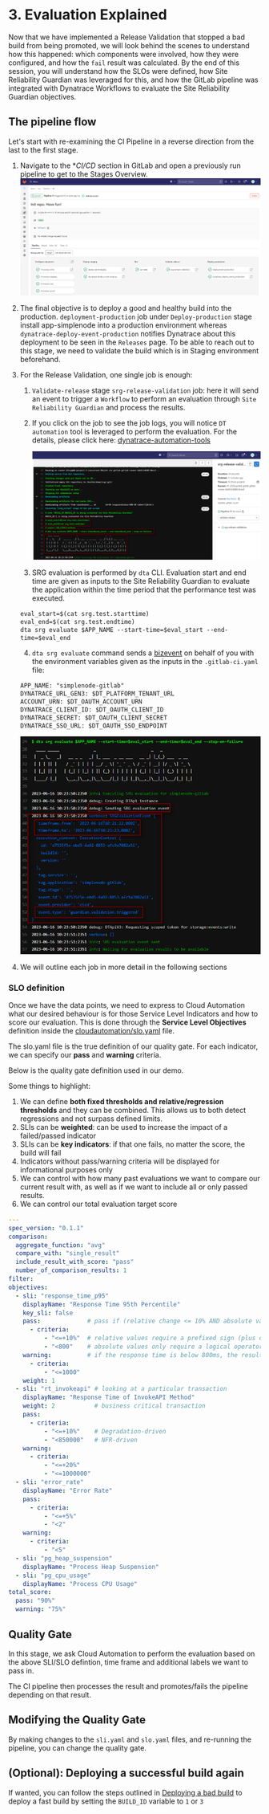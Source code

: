 # 3. Evaluation Explained

Now that we have implemented a Release Validation that stopped a bad build from being promoted, we will look behind the scenes to understand how this happened: which components were involved, how they were configured, and how the `fail` result was calculated. By the end of this session, you will understand how the SLOs were defined, how Site Reliability Guardian was leveraged for this, and how the GitLab pipeline was integrated with Dynatrace Workflows to evaluate the Site Reliability Guardian objectives.

## The pipeline flow
Let's start with re-examining the CI Pipeline in a reverse direction from the last to the first stage.

1. Navigate to the **CI/CD* section in GitLab and open a previously run pipeline to get to the Stages Overview.
    ![gitlab-cicd](assets/gitlab_cicd_pipeline.png)

2. The final objective is to deploy a good and healthy build into the production. `deployment-production` job under `Deploy-production` stage install app-simplenode into a production environment whereas `dynatrace-deploy-event-production` notifies Dynatrace about this deployment to be seen in the `Releases` page. 
To be able to reach out to this stage, we need to validate the build which is in Staging environment beforehand.

3. For the Release Validation, one single job is enough:
   1. `Validate-release` stage `srg-release-validation` job: here it will send an event to trigger a `Workflow` to perform an evaluation through `Site Reliability Guardian` and process the results. 
   2. If you click on the job to see the job logs, you will notice `DT automation` tool is leveraged to perform the evaluation. For the details, please click here: [dynatrace-automation-tools](https://github.com/dynatrace-ace/dynatrace-automation-tools/blob/10-feature-poc-srg-execute-evaluation/docs/Site-Reliability-Guardian/SRGAutomation.md)
   
      ![gitlab-cicd](assets/gitlab_cicd_pipeline_success_jobdetails_1.png)
      
   3. SRG evaluation is performed by `dta` CLI. Evaluation start and end time are given as inputs to the Site Reliability Guardian to evaluate the application within the time period that the performance test was executed.
    ```
    eval_start=$(cat srg.test.starttime)
    eval_end=$(cat srg.test.endtime)
    dta srg evaluate $APP_NAME --start-time=$eval_start --end-time=$eval_end
    ```

    4. `dta srg evaluate` command sends a [bizevent](https://www.dynatrace.com/support/help/platform-modules/business-analytics/apps/explore-business-events) on behalf of you with the environment variables given as the inputs in the `.gitlab-ci.yaml` file:
    
    ```
    APP_NAME: "simplenode-gitlab"
    DYNATRACE_URL_GEN3: $DT_PLATFORM_TENANT_URL
    ACCOUNT_URN: $DT_OAUTH_ACCOUNT_URN
    DYNATRACE_CLIENT_ID: $DT_OAUTH_CLIENT_ID
    DYNATRACE_SECRET: $DT_OAUTH_CLIENT_SECRET
    DYNATRACE_SSO_URL: $DT_OAUTH_SSO_ENDPOINT
    ```
    ![gitlab-cicd](assets/gitlab_cicd_pipeline_success_jobdetails_send_event.png)
     
4. We will outline each job in more detail in the following sections


### SLO definition
Once we have the data points, we need to express to Cloud Automation what our desired behaviour is for those Service Level Indicators and how to score our evaluation. This is done through the **Service Level Objectives** definition inside the [cloudautomation/slo.yaml](/../../cloudautomation/slo.yaml) file. 

The slo.yaml file is the true definition of our quality gate. For each indicator, we can specify our **pass** and **warning** criteria.

Below is the quality gate definition used in our demo.

Some things to highlight:

1. We can define **both fixed thresholds and relative/regression thresholds** and they can be combined. This allows us to both detect regressions and not surpass defined limits.
2. SLIs can be **weighted**: can be used to increase the impact of a failed/passed indicator
3. SLIs can be **key indicators**: if that one fails, no matter the score, the build will fail
4. Indicators without pass/warning criteria will be displayed for informational purposes only
5. We can control with how many past evaluations we want to compare our current result with, as well as if we want to include all or only passed results.
6. We can control our total evaluation target score

```yaml
---
spec_version: "0.1.1"
comparison:
  aggregate_function: "avg"
  compare_with: "single_result"
  include_result_with_score: "pass"
  number_of_comparison_results: 1
filter:
objectives:
  - sli: "response_time_p95"
    displayName: "Response Time 95th Percentile"
    key_sli: false
    pass:             # pass if (relative change <= 10% AND absolute value is < 600ms)
      - criteria:
          - "<=+10%"  # relative values require a prefixed sign (plus or minus)
          - "<800"    # absolute values only require a logical operator
    warning:          # if the response time is below 800ms, the result should be a warning
      - criteria:
          - "<=1000"
    weight: 1
  - sli: "rt_invokeapi" # looking at a particular transaction
    displayName: "Response Time of InvokeAPI Method"
    weight: 2           # business critical transaction
    pass:
      - criteria:
          - "<=+10%"    # Degradation-driven
          - "<850000"   # NFR-driven
    warning:
      - criteria:
          - "<=+20%"
          - "<=1000000"
  - sli: "error_rate"
    displayName: "Error Rate"
    pass:
      - criteria:
          - "<=+5%"
          - "<2"
    warning:
      - criteria:
          - "<5"
  - sli: "pg_heap_suspension"
    displayName: "Process Heap Suspension"
  - sli: "pg_cpu_usage"
    displayName: "Process CPU Usage"
total_score:
  pass: "90%"
  warning: "75%"
```

## Quality Gate
In this stage, we ask Cloud Automation to perform the evaluation based on the above SLI/SLO defintion, time frame and additional labels we want to pass in.

The CI pipeline then processes the result and promotes/fails the pipeline depending on that result.

## Modifying the Quality Gate
By making changes to the `sli.yaml` and `slo.yaml` files, and re-running the pipeline, you can change the quality gate.

## (Optional): Deploying a successful build again

If wanted, you can follow the steps outlined in [Deploying a bad build](03_02_Failed_Build.md#deploying-a-bad-build) to deploy a fast build by setting the `BUILD_ID` variable to `1` or `3`
